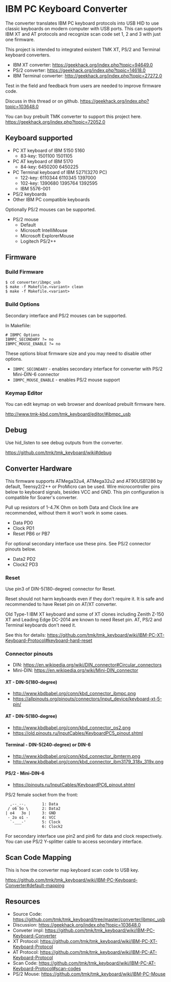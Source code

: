 IBM PC Keyboard Converter
=========================
The converter translates IBM PC keyboard protocols into USB HID to use classic keyboards on modern computer with USB ports.
This can supports IBM XT and AT protocols and recognize scan code set 1, 2 and 3 with just one firmware.


This project is intended to integrated existent TMK XT, PS/2 and Terminal keyboard converters.

- IBM XT converter: https://geekhack.org/index.php?topic=94649.0
- PS/2 converter: https://geekhack.org/index.php?topic=14618.0
- IBM Terminal converter: http://geekhack.org/index.php?topic=27272.0


Test in the field and feedback from users are needed to improve firmware code.

Discuss in this thread or on github. https://geekhack.org/index.php?topic=103648.0

You can buy prebuilt TMK converter to support this project here. https://geekhack.org/index.php?topic=72052.0



Keyboard supported
------------------
- PC XT keyboard of IBM 5150 5160
  - 83-key: 1501100 1501105
- PC AT keyboard of IBM 5170
  - 84-key: 6450200 6450225
- PC Terminal keyboard of IBM 5271(3270 PC)
  - 122-key: 6110344 6110345 1397000
  - 102-key: 1390680 1395764 1392595
  - IBM 5576-001
- PS/2 keyboards
- Other IBM PC compatible keyboards

Optionally PS/2 mouses can be supported.
- PS/2 mouse
  - Default
  - Microsoft IntelliMouse
  - Microsoft ExplorerMouse
  - Logitech PS/2++



Firmware
--------
### Build Firmware

    $ cd converter/ibmpc_usb
    $ make -f Makefile.<variant> clean
    $ make -f Makefile.<variant>


### Build Options
Secondary interface and PS/2 mouses can be supported.

In Makefiile:

    # IBMPC Options
    IBMPC_SECONDARY ?= no
    IBMPC_MOUSE_ENABLE ?= no

These options bloat firmware size and you may need to disable other options.

- `IBMPC_SECONDARY` - enables secondary interface for converter with PS/2 Mini-DIN-6 connector
- `IBMPC_MOUSE_ENABLE` - enables PS/2 mouse support



### Keymap Editor
You can edit keymap on web browser and download prebuilt firmware here.

http://www.tmk-kbd.com/tmk_keyboard/editor/#ibmpc_usb



Debug
-----
Use hid_listen to see debug outputs from the converter.

https://github.com/tmk/tmk_keyboard/wiki#debug



Converter Hardware
------------------
This firmware supports ATMega32u4, ATMega32u2 and AT90USB1286 by default, Teensy2/2++ or ProMicro can be used.
Wire microcontroller pins below to keyboard signals, besides VCC and GND. This pin configuration is compatible for Soarer's converter.

Pull up resistors of 1-4.7K Ohm on both Data and Clock line are recommended, without them it won't work in some cases.

- Data    PD0
- Clock   PD1
- Reset   PB6 or PB7

For optional secondary interface use these pins. See PS/2 connector pinouts below.

- Data2   PD2
- Clock2  PD3


### Reset
Use pin3 of DIN-5(180-degree) connector for Reset.

Reset should not harm keyboards even if they don't require it. It is safe and recommended to have Reset pin on AT/XT converter.

Old Type-1 IBM XT keyboard and some of XT clones including Zenith Z-150 XT and Leading Edge DC-2014 are known to need Reset pin. AT, PS/2 and Terminal keyboards don't need it.

See this for details: https://github.com/tmk/tmk_keyboard/wiki/IBM-PC-XT-Keyboard-Protocol#keyboard-hard-reset


### Connector pinouts
- DIN: https://en.wikipedia.org/wiki/DIN_connector#Circular_connectors
- Mini-DIN: https://en.wikipedia.org/wiki/Mini-DIN_connector

#### XT - DIN-5(180-degree)
- http://www.kbdbabel.org/conn/kbd_connector_ibmpc.png
- https://allpinouts.org/pinouts/connectors/input_device/keyboard-xt-5-pin/

#### AT - DIN-5(180-degree)
- http://www.kbdbabel.org/conn/kbd_connector_ps2.png
- https://old.pinouts.ru/InputCables/KeyboardPC5_pinout.shtml

#### Terminal - DIN-5(240-degree) or DIN-6
- http://www.kbdbabel.org/conn/kbd_connector_ibmterm.png
- http://www.kbdbabel.org/conn/kbd_connector_ibm3179_318x_319x.png

#### PS/2 - Mini-DIN-6
- https://pinouts.ru/InputCables/KeyboardPC6_pinout.shtml

PS/2 female socket from the front:

      ,--_--.       1: Data
     / o6 5o \      2: Data2
    | o4   3o |     3: GND
     - 2o o1 -      4: VCC
      `-___-'       5: Clock
                    6: Clock2

For secondary interface use pin2 and pin6 for data and clock respectively.
You can use PS/2 Y-splitter cable to access secondary interface.



Scan Code Mapping
-----------------
This is how the converter map keyboard scan code to USB key.

https://github.com/tmk/tmk_keyboard/wiki/IBM-PC-Keyboard-Converter#default-mapping



Resources
---------
- Source Code: https://github.com/tmk/tmk_keyboard/tree/master/converter/ibmpc_usb
- Discussion: https://geekhack.org/index.php?topic=103648.0
- Conveter impl: https://github.com/tmk/tmk_keyboard/wiki/IBM-PC-Keyboard-Converter
- XT Protocol: https://github.com/tmk/tmk_keyboard/wiki/IBM-PC-XT-Keyboard-Protocol
- AT Protocol: https://github.com/tmk/tmk_keyboard/wiki/IBM-PC-AT-Keyboard-Protocol
- Scan Code: https://github.com/tmk/tmk_keyboard/wiki/IBM-PC-AT-Keyboard-Protocol#scan-codes
- PS/2 Mouse: https://github.com/tmk/tmk_keyboard/wiki/IBM-PC-Mouse
